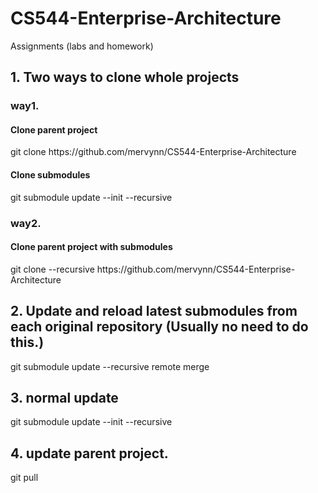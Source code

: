 # CS544-Enterprise-Architecture
Assignments (labs and homework)

<h2> 1. Two ways to clone whole projects</h2>
<h3> way1.</h3>
<h4>Clone parent project</h4>
git clone https://github.com/mervynn/CS544-Enterprise-Architecture
<h4>Clone submodules</h4>
git submodule update --init --recursive

<h3> way2.</h3>
<h4>Clone parent project with submodules</h4>
git clone --recursive https://github.com/mervynn/CS544-Enterprise-Architecture

<h2>2. Update and reload latest submodules from each original repository (Usually no need to do this.)</h2>
git submodule update --recursive remote merge


<h2>3. normal update</h2>
git submodule update --init --recursive

<h2>4. update parent project.</h2>
git pull



